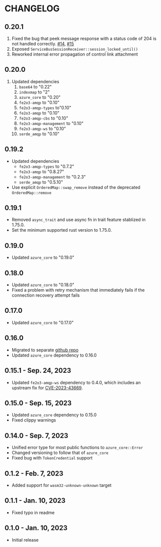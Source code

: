 # CHANGELOG

## 0.20.1

1. Fixed the bug that peek message response with a status code of 204 is not handled correctly.
   [#14](https://github.com/minghuaw/azservicebus/issues/14),
   [#15](https://github.com/minghuaw/azservicebus/issues/15)
2. Exposed `ServiceBusSessionReceiver::session_locked_until()`
3. Reworked internal error propagation of control link attachment

## 0.20.0

1. Updated dependencies
   1. `base64` to "0.22"
   2. `indexmap` to "2"
   3. `azure_core` to "0.20"
   4. `fe2o3-amqp` to "0.10"
   5. `fe2o3-amqp-types` to"0.10"
   6. `fe2o3-amqp` to "0.10"
   7. `fe2o3-amqp-cbs` to "0.10"
   8. `fe2o3-amqp-management` to "0.10"
   9. `fe2o3-amqp-ws` to "0.10"
   10. `serde_amqp` to "0.10"

## 0.19.2

- Updated dependencies
  - `fe2o3-amqp-types` to "0.7.2"
  - `fe2o3-amqp` to "0.8.27"
  - `fe2o3-amqp-management` to "0.2.3"
  - `serde_amqp` to "0.5.10"
- Use explicit `OrderedMap::swap_remove` instead of the deprecated `OrderedMap::remove`

## 0.19.1

- Removed `async_trait` and use async fn in trait feature stablized in 1.75.0.
- Set the minimum supported rust version to 1.75.0.

## 0.19.0

- Updated `azure_core` to "0.19.0"

## 0.18.0

- Updated `azure_core` to "0.18.0"
- Fixed a problem with retry mechanism that immediately fails if the connection recovery attempt
  fails

## 0.17.0

- Updated `azure_core` to "0.17.0"

## 0.16.0

- Migrated to separate [github repo](https://github.com/minghuaw/azservicebus)
- Updated `azure_core` dependency to 0.16.0

## 0.15.1 - Sep. 24, 2023

- Updated `fe2o3-amqp-ws` dependency to 0.4.0, which includes an upstream fix for [CVE-2023-43669](https://github.com/snapview/tungstenite-rs/pull/379).

## 0.15.0 - Sep. 15, 2023

- Updated `azure_core` dependency to 0.15.0
- Fixed clippy warnings

## 0.14.0 - Sep. 7, 2023

- Unified error type for most public functions to `azure_core::Error`
- Changed versioning to follow that of `azure_core`
- Fixed bug with `TokenCredential` support

## 0.1.2 - Feb. 7, 2023

- Added support for `wasm32-unknown-unknown` target

## 0.1.1 - Jan. 10, 2023

- Fixed typo in readme

## 0.1.0 - Jan. 10, 2023

- Initial release
